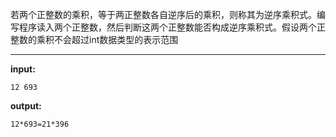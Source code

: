 若两个正整数的乘积，等于两正整数各自逆序后的乘积，则称其为逆序乘积式。编写程序读入两个正整数，然后判断这两个正整数能否构成逆序乘积式。假设两个正整数的乘积不会超过int数据类型的表示范围
****
**input:**
```
12 693
```
**output:**
```
12*693=21*396
```

